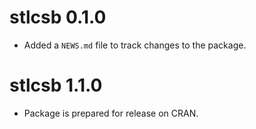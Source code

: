 # stlcsb 0.1.0

* Added a `NEWS.md` file to track changes to the package.

# stlcsb 1.1.0

* Package is prepared for release on CRAN.

